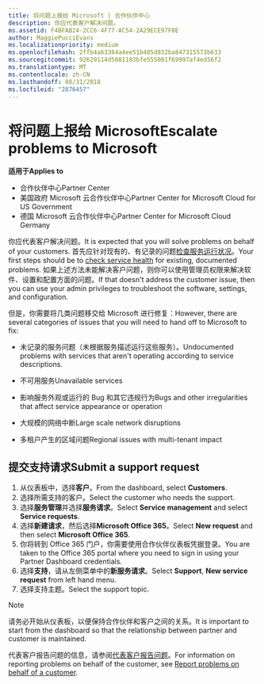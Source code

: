 ```yaml
---
title: 将问题上报给 Microsoft | 合作伙伴中心
description: 你应代表客户解决问题。
ms.assetid: F4BFAB24-2CC6-4F77-AC54-2A29ECE97F0E
author: MaggiePucciEvans
ms.localizationpriority: medium
ms.openlocfilehash: 2ffb4a63384a4ee51b485d832ba847315573b633
ms.sourcegitcommit: 92629114d5081103bfe555081f69997af4ed56f2
ms.translationtype: MT
ms.contentlocale: zh-CN
ms.lasthandoff: 08/31/2018
ms.locfileid: "2876457"
---
```

# <a name="escalate-problems-to-microsoft"></a><span data-ttu-id="fd0a0-103">将问题上报给 Microsoft</span><span class="sxs-lookup"><span data-stu-id="fd0a0-103">Escalate problems to Microsoft</span></span>

**<span data-ttu-id="fd0a0-104">适用于</span><span class="sxs-lookup"><span data-stu-id="fd0a0-104">Applies to</span></span>**

-  <span data-ttu-id="fd0a0-105">合作伙伴中心</span><span class="sxs-lookup"><span data-stu-id="fd0a0-105">Partner Center</span></span>
-  <span data-ttu-id="fd0a0-106">美国政府 Microsoft 云合作伙伴中心</span><span class="sxs-lookup"><span data-stu-id="fd0a0-106">Partner Center for Microsoft Cloud for US Government</span></span>
-  <span data-ttu-id="fd0a0-107">德国 Microsoft 云合作伙伴中心</span><span class="sxs-lookup"><span data-stu-id="fd0a0-107">Partner Center for Microsoft Cloud Germany</span></span>

<span data-ttu-id="fd0a0-108">你应代表客户解决问题。</span><span class="sxs-lookup"><span data-stu-id="fd0a0-108">It is expected that you will solve problems on behalf of your customers.</span></span> <span data-ttu-id="fd0a0-109">首先应针对现有的、有记录的问题[检查服务运行状况](check-service-health.md)。</span><span class="sxs-lookup"><span data-stu-id="fd0a0-109">Your first steps should be to [check service health](check-service-health.md) for existing, documented problems.</span></span> <span data-ttu-id="fd0a0-110">如果上述方法未能解决客户问题，则你可以使用管理员权限来解决软件、设置和配置方面的问题。</span><span class="sxs-lookup"><span data-stu-id="fd0a0-110">If that doesn't address the customer issue, then you can use your admin privileges to troubleshoot the software, settings, and configuration.</span></span>

<span data-ttu-id="fd0a0-111">但是，你需要将几类问题移交给 Microsoft 进行修复：</span><span class="sxs-lookup"><span data-stu-id="fd0a0-111">However, there are several categories of issues that you will need to hand off to Microsoft to fix:</span></span>

-   <span data-ttu-id="fd0a0-112">未记录的服务问题（未根据服务描述运行这些服务）。</span><span class="sxs-lookup"><span data-stu-id="fd0a0-112">Undocumented problems with services that aren't operating according to service descriptions.</span></span>

-   <span data-ttu-id="fd0a0-113">不可用服务</span><span class="sxs-lookup"><span data-stu-id="fd0a0-113">Unavailable services</span></span>

-   <span data-ttu-id="fd0a0-114">影响服务外观或运行的 Bug 和其它违规行为</span><span class="sxs-lookup"><span data-stu-id="fd0a0-114">Bugs and other irregularities that affect service appearance or operation</span></span>

-   <span data-ttu-id="fd0a0-115">大规模的网络中断</span><span class="sxs-lookup"><span data-stu-id="fd0a0-115">Large scale network disruptions</span></span>

-   <span data-ttu-id="fd0a0-116">多租户产生的区域问题</span><span class="sxs-lookup"><span data-stu-id="fd0a0-116">Regional issues with multi-tenant impact</span></span>

## <a name="submit-a-support-request"></a><span data-ttu-id="fd0a0-117">提交支持请求</span><span class="sxs-lookup"><span data-stu-id="fd0a0-117">Submit a support request</span></span>

1. <span data-ttu-id="fd0a0-118">从仪表板中，选择**客户**。</span><span class="sxs-lookup"><span data-stu-id="fd0a0-118">From the dashboard, select **Customers**.</span></span>
2. <span data-ttu-id="fd0a0-119">选择所需支持的客户。</span><span class="sxs-lookup"><span data-stu-id="fd0a0-119">Select the customer who needs the support.</span></span>
3. <span data-ttu-id="fd0a0-120">选择**服务管理**并选择**服务请求**。</span><span class="sxs-lookup"><span data-stu-id="fd0a0-120">Select **Service management** and select **Service requests**.</span></span>
4. <span data-ttu-id="fd0a0-121">选择**新建请求**，然后选择**Microsoft Office 365**。</span><span class="sxs-lookup"><span data-stu-id="fd0a0-121">Select **New request** and then select **Microsoft Office 365**.</span></span>
5. <span data-ttu-id="fd0a0-122">你将转到 Office 365 门户，你需要使用合作伙伴仪表板凭据登录。</span><span class="sxs-lookup"><span data-stu-id="fd0a0-122">You are taken to the Office 365 portal where you need to sign in using your Partner Dashboard credentials.</span></span>
6. <span data-ttu-id="fd0a0-123">选择**支持**，请从左侧菜单中的**新服务请求**。</span><span class="sxs-lookup"><span data-stu-id="fd0a0-123">Select **Support**, **New service request** from left hand menu.</span></span>
7. <span data-ttu-id="fd0a0-124">选择支持主题。</span><span class="sxs-lookup"><span data-stu-id="fd0a0-124">Select the support topic.</span></span>

>[!NOTE]
><span data-ttu-id="fd0a0-125">请务必开始从仪表板，以便保持合作伙伴和客户之间的关系。</span><span class="sxs-lookup"><span data-stu-id="fd0a0-125">It is important to start from the dashboard so that the relationship between partner and customer is maintained.</span></span> 


<span data-ttu-id="fd0a0-126">代表客户报告问题的信息，请参阅[代表客户报告问题](report-problems-on-behalf-of-a-customer.md)。</span><span class="sxs-lookup"><span data-stu-id="fd0a0-126">For information on reporting problems on behalf of the customer, see [Report problems on behalf of a customer](report-problems-on-behalf-of-a-customer.md).</span></span>

 

 



